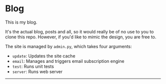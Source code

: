 Blog
====

This is my blog.

It's the actual blog, posts and all, so it would really be of no use to you to clone this repo.
However, if you'd like to mimic the design, you are free to.

The site is managed by ```admin.py```, which takes four arguments:

* ```update```: Updates the site cache
* ```email```: Manages and triggers email subscription engine
* ```test```: Runs unit tests
* ```server```: Runs web server

***

